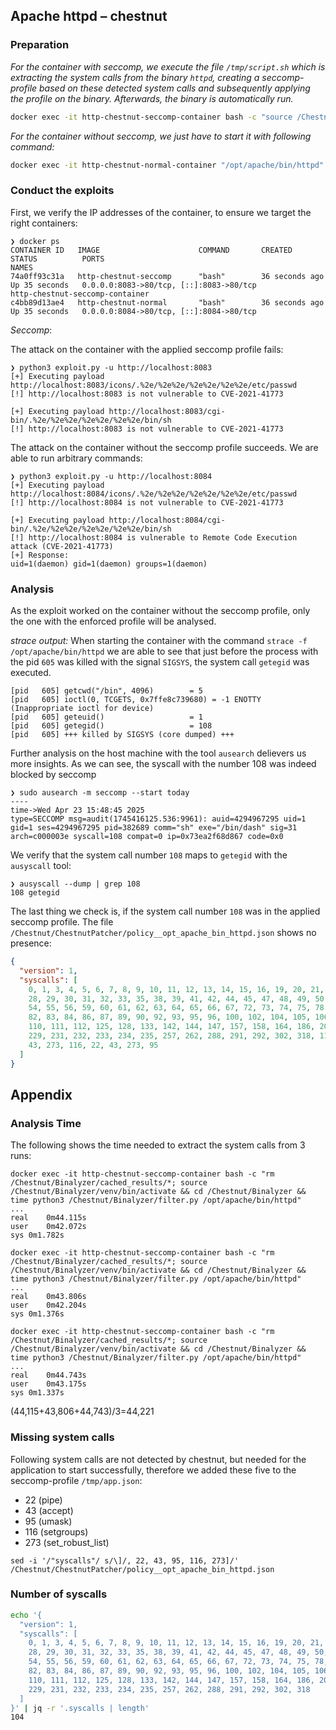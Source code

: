 ## Apache httpd – chestnut

### Preparation

_For the container with seccomp, we execute the file `/tmp/script.sh` which is extracting the system calls from the binary `httpd`, creating a seccomp-profile based on these detected system calls and subsequently applying the profile on the binary. Afterwards, the binary is automatically run._

```bash
docker exec -it http-chestnut-seccomp-container bash -c "source /Chestnut/Binalyzer/venv/bin/activate && /tmp/script.sh"
```

_For the container without seccomp, we just have to start it with following command:_

```bash
docker exec -it http-chestnut-normal-container "/opt/apache/bin/httpd"
```

### Conduct the exploits

First, we verify the IP addresses of the container, to ensure we target the right containers:

```
❯ docker ps
CONTAINER ID   IMAGE                      COMMAND       CREATED          STATUS          PORTS                                                                                  NAMES
74a0ff93c31a   http-chestnut-seccomp      "bash"        36 seconds ago   Up 35 seconds   0.0.0.0:8083->80/tcp, [::]:8083->80/tcp                                                http-chestnut-seccomp-container
c4bb89d13ae4   http-chestnut-normal       "bash"        36 seconds ago   Up 35 seconds   0.0.0.0:8084->80/tcp, [::]:8084->80/tcp
```

_Seccomp_:

The attack on the container with the applied seccomp profile fails:

```
❯ python3 exploit.py -u http://localhost:8083
[+] Executing payload http://localhost:8083/icons/.%2e/%2e%2e/%2e%2e/%2e%2e/etc/passwd
[!] http://localhost:8083 is not vulnerable to CVE-2021-41773

[+] Executing payload http://localhost:8083/cgi-bin/.%2e/%2e%2e/%2e%2e/%2e%2e/bin/sh
[!] http://localhost:8083 is not vulnerable to CVE-2021-41773
```

The attack on the container without the seccomp profile succeeds. We are able to run arbitrary commands:

```
❯ python3 exploit.py -u http://localhost:8084
[+] Executing payload http://localhost:8084/icons/.%2e/%2e%2e/%2e%2e/%2e%2e/etc/passwd
[!] http://localhost:8084 is not vulnerable to CVE-2021-41773

[+] Executing payload http://localhost:8084/cgi-bin/.%2e/%2e%2e/%2e%2e/%2e%2e/bin/sh
[!] http://localhost:8084 is vulnerable to Remote Code Execution attack (CVE-2021-41773)
[+] Response:
uid=1(daemon) gid=1(daemon) groups=1(daemon)
```

### Analysis

As the exploit worked on the container without the seccomp profile, only the one with the enforced profile will be analysed.

_strace output:_
When starting the container with the command `strace -f /opt/apache/bin/httpd` we are able to see that just before the process with the pid `605` was killed with the signal `SIGSYS`, the system call `getegid` was executed.

```
[pid   605] getcwd("/bin", 4096)        = 5
[pid   605] ioctl(0, TCGETS, 0x7ffe8c739680) = -1 ENOTTY (Inappropriate ioctl for device)
[pid   605] geteuid()                   = 1
[pid   605] getegid()                   = 108
[pid   605] +++ killed by SIGSYS (core dumped) +++
```

Further analysis on the host machine with the tool `ausearch` delievers us more insights.
As we can see, the syscall with the number 108 was indeed blocked by seccomp

```
❯ sudo ausearch -m seccomp --start today
----
time->Wed Apr 23 15:48:45 2025
type=SECCOMP msg=audit(1745416125.536:9961): auid=4294967295 uid=1 gid=1 ses=4294967295 pid=382689 comm="sh" exe="/bin/dash" sig=31 arch=c000003e syscall=108 compat=0 ip=0x73ea2f68d867 code=0x0
```

We verify that the system call number `108` maps to `getegid` with the `ausyscall` tool:

```
❯ ausyscall --dump | grep 108
108	getegid
```

The last thing we check is, if the system call number `108` was in the applied seccomp profile. The file `/Chestnut/ChestnutPatcher/policy__opt_apache_bin_httpd.json` shows no presence:

```json
{
  "version": 1,
  "syscalls": [
    0, 1, 3, 4, 5, 6, 7, 8, 9, 10, 11, 12, 13, 14, 15, 16, 19, 20, 21, 23, 24,
    28, 29, 30, 31, 32, 33, 35, 38, 39, 41, 42, 44, 45, 47, 48, 49, 50, 51, 52,
    54, 55, 56, 59, 60, 61, 62, 63, 64, 65, 66, 67, 72, 73, 74, 75, 78, 79, 80,
    82, 83, 84, 86, 87, 89, 90, 92, 93, 95, 96, 100, 102, 104, 105, 106, 107,
    110, 111, 112, 125, 128, 133, 142, 144, 147, 157, 158, 164, 186, 201, 202,
    229, 231, 232, 233, 234, 235, 257, 262, 288, 291, 292, 302, 318, 116, 22,
    43, 273, 116, 22, 43, 273, 95
  ]
}
```

## Appendix

### Analysis Time

The following shows the time needed to extract the system calls from 3 runs:

```
docker exec -it http-chestnut-seccomp-container bash -c "rm /Chestnut/Binalyzer/cached_results/*; source /Chestnut/Binalyzer/venv/bin/activate && cd /Chestnut/Binalyzer && time python3 /Chestnut/Binalyzer/filter.py /opt/apache/bin/httpd"
...
real	0m44.115s
user	0m42.072s
sys	0m1.782s

docker exec -it http-chestnut-seccomp-container bash -c "rm /Chestnut/Binalyzer/cached_results/*; source /Chestnut/Binalyzer/venv/bin/activate && cd /Chestnut/Binalyzer && time python3 /Chestnut/Binalyzer/filter.py /opt/apache/bin/httpd"
...
real	0m43.806s
user	0m42.204s
sys	0m1.376s

docker exec -it http-chestnut-seccomp-container bash -c "rm /Chestnut/Binalyzer/cached_results/*; source /Chestnut/Binalyzer/venv/bin/activate && cd /Chestnut/Binalyzer && time python3 /Chestnut/Binalyzer/filter.py /opt/apache/bin/httpd"
...
real	0m44.743s
user	0m43.175s
sys	0m1.337s
```

(44,115+43,806+44,743)/3=44,221

### Missing system calls

Following system calls are not detected by chestnut, but needed for the application to start successfully, therefore we added these five to the seccomp-profile `/tmp/app.json`:

- 22 (pipe)
- 43 (accept)
- 95 (umask)
- 116 (setgroups)
- 273 (set_robust_list)

```
sed -i '/"syscalls"/ s/\]/, 22, 43, 95, 116, 273]/' /Chestnut/ChestnutPatcher/policy__opt_apache_bin_httpd.json
```

### Number of syscalls

```bash
echo '{
  "version": 1,
  "syscalls": [
    0, 1, 3, 4, 5, 6, 7, 8, 9, 10, 11, 12, 13, 14, 15, 16, 19, 20, 21, 23, 24,
    28, 29, 30, 31, 32, 33, 35, 38, 39, 41, 42, 44, 45, 47, 48, 49, 50, 51, 52,
    54, 55, 56, 59, 60, 61, 62, 63, 64, 65, 66, 67, 72, 73, 74, 75, 78, 79, 80,
    82, 83, 84, 86, 87, 89, 90, 92, 93, 95, 96, 100, 102, 104, 105, 106, 107,
    110, 111, 112, 125, 128, 133, 142, 144, 147, 157, 158, 164, 186, 201, 202,
    229, 231, 232, 233, 234, 235, 257, 262, 288, 291, 292, 302, 318
  ]
}' | jq -r '.syscalls | length'
104
```

